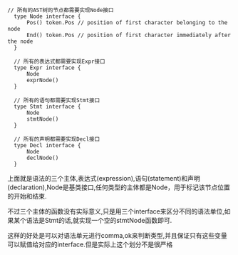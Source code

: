 ```
// 所有的AST树的节点都需要实现Node接口
  type Node interface {
      Pos() token.Pos // position of first character belonging to the node
      End() token.Pos // position of first character immediately after the node
  }

  // 所有的表达式都需要实现Expr接口
  type Expr interface {
      Node
      exprNode()
  }

  // 所有的语句都需要实现Stmt接口
  type Stmt interface {
      Node
      stmtNode()
  }

  // 所有的声明都需要实现Decl接口
  type Decl interface {
      Node
      declNode()
  }
```

上面就是语法的三个主体,表达式\(expression\),语句\(statement\)和声明\(declaration\),Node是基类接口,任何类型的主体都是Node，用于标记该节点位置的开始和结束.

不过三个主体的函数没有实际意义,只是用三个interface来区分不同的语法单位,如果某个语法是Stmt的话,就实现一个空的stmtNode函数即可.

这样的好处是可以对语法单元进行comma,ok来判断类型,并且保证只有这些变量可以赋值给对应的interface.但是实际上这个划分不是很严格

